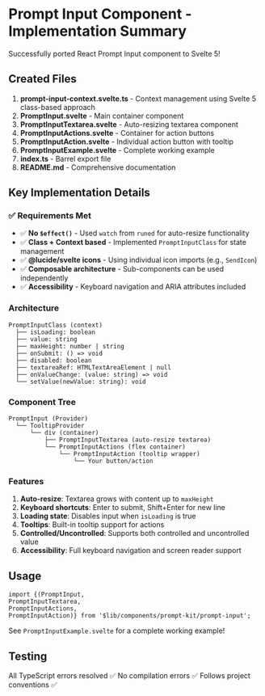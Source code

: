 # Prompt Input Component - Implementation Summary

Successfully ported React Prompt Input component to Svelte 5!

## Created Files

1. **prompt-input-context.svelte.ts** - Context management using Svelte 5 class-based approach
2. **PromptInput.svelte** - Main container component
3. **PromptInputTextarea.svelte** - Auto-resizing textarea component
4. **PromptInputActions.svelte** - Container for action buttons
5. **PromptInputAction.svelte** - Individual action button with tooltip
6. **PromptInputExample.svelte** - Complete working example
7. **index.ts** - Barrel export file
8. **README.md** - Comprehensive documentation

## Key Implementation Details

### ✅ Requirements Met

- ✅ **No `$effect()`** - Used `watch` from `runed` for auto-resize functionality
- ✅ **Class + Context based** - Implemented `PromptInputClass` for state management
- ✅ **@lucide/svelte icons** - Using individual icon imports (e.g., `SendIcon`)
- ✅ **Composable architecture** - Sub-components can be used independently
- ✅ **Accessibility** - Keyboard navigation and ARIA attributes included

### Architecture

```
PromptInputClass (context)
  ├── isLoading: boolean
  ├── value: string
  ├── maxHeight: number | string
  ├── onSubmit: () => void
  ├── disabled: boolean
  ├── textareaRef: HTMLTextAreaElement | null
  ├── onValueChange: (value: string) => void
  └── setValue(newValue: string): void
```

### Component Tree

```
PromptInput (Provider)
  └── TooltipProvider
      └── div (container)
          ├── PromptInputTextarea (auto-resize textarea)
          └── PromptInputActions (flex container)
              └── PromptInputAction (tooltip wrapper)
                  └── Your button/action
```

### Features

1. **Auto-resize**: Textarea grows with content up to `maxHeight`
2. **Keyboard shortcuts**: Enter to submit, Shift+Enter for new line
3. **Loading state**: Disables input when `isLoading` is true
4. **Tooltips**: Built-in tooltip support for actions
5. **Controlled/Uncontrolled**: Supports both controlled and uncontrolled value
6. **Accessibility**: Full keyboard navigation and screen reader support

## Usage

```svelte
import {(PromptInput,
PromptInputTextarea,
PromptInputActions,
PromptInputAction)} from '$lib/components/prompt-kit/prompt-input';
```

See `PromptInputExample.svelte` for a complete working example!

## Testing

All TypeScript errors resolved ✅
No compilation errors ✅
Follows project conventions ✅
